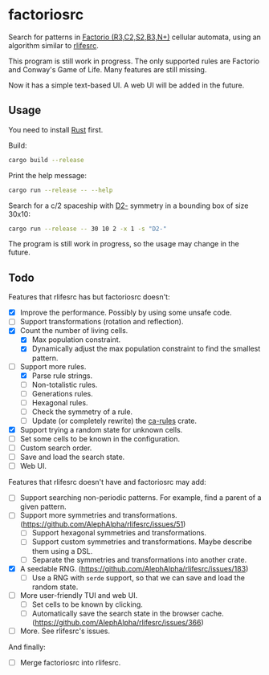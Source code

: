 # factoriosrc

Search for patterns in [Factorio (R3,C2,S2,B3,N+)](https://conwaylife.com/forums/viewtopic.php?f=11&t=6166) cellular automata, using an algorithm similar to [rlifesrc](https://github.com/AlephAlpha/rlifesrc).

This program is still work in progress. The only supported rules are Factorio and Conway's Game of Life. Many features are still missing.

Now it has a simple text-based UI. A web UI will be added in the future.

## Usage

You need to install [Rust](https://rustup.rs/) first.

Build:

```bash
cargo build --release
```

Print the help message:

```bash
cargo run --release -- --help
```

Search for a c/2 spaceship with [D2-](https://conwaylife.com/wiki/Static_symmetry#D2) symmetry in a bounding box of size 30x10:

```bash
cargo run --release -- 30 10 2 -x 1 -s "D2-"
```

The program is still work in progress, so the usage may change in the future.

## Todo

Features that rlifesrc has but factoriosrc doesn't:

- [x] Improve the performance. Possibly by using some unsafe code.
- [ ] Support transformations (rotation and reflection).
- [x] Count the number of living cells.
  - [x] Max population constraint.
  - [x] Dynamically adjust the max population constraint to find the smallest pattern.
- [ ] Support more rules.
  - [x] Parse rule strings.
  - [ ] Non-totalistic rules.
  - [ ] Generations rules.
  - [ ] Hexagonal rules.
  - [ ] Check the symmetry of a rule.
  - [ ] Update (or completely rewrite) the [ca-rules](https://crates.io/crates/ca-rules) crate.
- [x] Support trying a random state for unknown cells.
- [ ] Set some cells to be known in the configuration.
- [ ] Custom search order.
- [ ] Save and load the search state.
- [ ] Web UI.

Features that rlifesrc doesn't have and factoriosrc may add:

- [ ] Support searching non-periodic patterns. For example, find a parent of a given pattern.
- [ ] Support more symmetries and transformations. (https://github.com/AlephAlpha/rlifesrc/issues/51)
  - [ ] Support hexagonal symmetries and transformations.
  - [ ] Support custom symmetries and transformations. Maybe describe them using a DSL.
  - [ ] Separate the symmetries and transformations into another crate.
- [x] A seedable RNG. (https://github.com/AlephAlpha/rlifesrc/issues/183)
  - [ ] Use a RNG with `serde` support, so that we can save and load the random state.
- [ ] More user-friendly TUI and web UI.
  - [ ] Set cells to be known by clicking.
  - [ ] Automatically save the search state in the browser cache. (https://github.com/AlephAlpha/rlifesrc/issues/366)
- [ ] More. See rlifesrc's issues.

And finally:

- [ ] Merge factoriosrc into rlifesrc.
